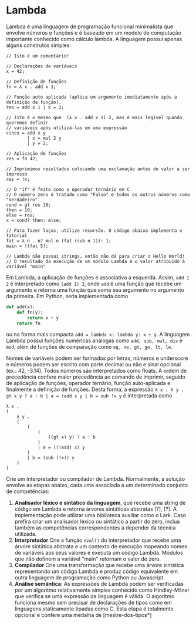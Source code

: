 Lambda
======

Lambda é uma linguagem de programação funcional minimalista que envolve números e funções e é baseado em um modelo de computação importante conhecido como cálculo lambda. A linguagem possui apenas alguns construtos simples:

```
// Isto é um comentário!

// Declarações de variáveis
x = 42;

// Definição de funções
fn = λ x . add x 1;

// Função auto aplicada (aplica um argumento imediatamente após a definição da função).
res = add x 1 | x = 2;

// Isto é o mesmo que  (λ x . add x 1) 2, mas é mais legível quando queremos definir 
// variáveis após utilizá-las em uma expressão
cinco = add x y 
        | x = mul 2 y 
        | y = 2;

// Aplicação de funções
res = fn 42;

// Imprimimos resultados colocando uma exclamação antes do valor a ser impresso
res = !x;

// O "if" é feito como o operador ternário em C
// O número zero é tratado como "Falso" e todos os outros números como "Verdadeiro".
cond = gt res 10;
then = 10;
else = res;
x = cond? then: else;

// Para fazer laços, utilize recursão. O código abaixo implementa o fatorial
fat = λ n . n? mul n (fat (sub n 1)): 1;
main = !(fat 5);

// Lambda não possui strings, então não dá para criar o Hello World!
// O resultado da execução de um módulo Lambda é o valor atribuído à variável "main"
```

Em Lambda, a aplicação de funções é associativa a esquerda. Assim, `add 1 2` é interpretado como `(add 1) 2`, onde `add` é uma função que recebe um argumento e retorna uma função que soma seu argumento no argumento da primeira. Em Python, seria implementada como 

```python
def add(x):
    def fn(y):
        return x + y
    return fn
```

ou na forma mais compacta `add = lambda x: lambda y: x + y`. A linguagem Lambda possui funções numéricas análogas como `add, sub, mul, div` e `mod`, além de funções de comparação como `eq, ne, gt, ge, lt, le`.

Nomes de variáveis podem ser formados por letras, números e underscore e números podem ser escrito com parte decimal ou não e sinal opcional (ex.: 42, -3.14). Todos números são interpretados como floats. A ordem de precedência confere maior precedência ao comando de imprimir, seguido de aplicação de funções, operador ternário, função auto-aplicada e finalmente a definição de funções. Desta forma, a expressão `λ x . λ y . gt x y ? a : b | a = !add x y | b = sub !x y` é interpretada como 

```
λ x . 
(
    λ y . 
    (
        (
            ( 
                ((gt x) y) ? a : b 
            ) 
            | a = ((!add) x) y
        ) 
        | b = (sub (!x)) y
    )
)
```

Crie um interpretador ou compilador de Lambda. Normalmente, a solução envolve as etapas abaixo, cada uma associada a um determinado conjunto de competências:

1. **Analisador léxico e sintático da linguagem**, que recebe uma string de código em Lambda e retorna árvores sintáticas abstratas [?], [?]. A implementação pode utilizar uma biblioteca auxiliar como o Lark. Caso prefira criar um analisador léxico ou sintático a partir do zero, inclua também as competências correspondentes a depender da técnica utilizada.
2. **Interpretador** Crie a função `eval()` do interpretador que recebe uma árvore sintática abstrata e um contexto de execução mapeando nomes de variáveis aos seus valores e executa um código Lambda. Módulos que não definem a variável "main" retornam o valor de zero.
3. **Compilador** Crie uma transformação que recebe uma árvore sintática representando um código Lambda e produz código equivalente em outra linguagem de programação como Python ou Javascript.
4. **Análise semântica**: As expressões de Lambda podem ser verificadas por um algoritmo relativamente simples conhecido como Hindley-Milner que verifica se uma expressão da linguagem é válida. O algoritmo funciona mesmo sem precisar de declarações de tipos como em linguagens staticamente tipadas como C. Esta etapa é totalmente opcional e confere uma medalha de [mestre-dos-tipos*] 